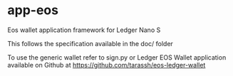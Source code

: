 # app-eos
Eos wallet application framework for Ledger Nano S

This follows the specification available in the doc/ folder

To use the generic wallet refer to sign.py or Ledger EOS Wallet application available on Github at https://github.com/tarassh/eos-ledger-wallet

